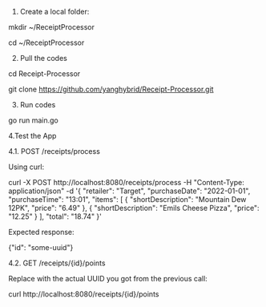 1. Create a local folder:

mkdir ~/ReceiptProcessor

cd ~/ReceiptProcessor

2. Pull the codes

cd Receipt-Processor 

git clone https://github.com/yanghybrid/Receipt-Processor.git


3. Run codes

go run main.go


4.Test the App 

4.1. POST /receipts/process

Using curl:

curl -X POST http://localhost:8080/receipts/process -H "Content-Type: application/json" -d '{ "retailer": "Target", "purchaseDate": "2022-01-01", "purchaseTime": "13:01", "items": [ { "shortDescription": "Mountain Dew 12PK", "price": "6.49" }, { "shortDescription": "Emils Cheese Pizza", "price": "12.25" } ], "total": "18.74" }'

Expected response:

{"id": "some-uuid"}

4.2. GET /receipts/{id}/points

Replace <id> with the actual UUID you got from the previous call:

curl http://localhost:8080/receipts/{id}/points
